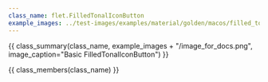 ```yaml
---
class_name: flet.FilledTonalIconButton
example_images: ../test-images/examples/material/golden/macos/filled_tonal_icon_button
---
```


{{ class_summary(class_name, example_images + "/image_for_docs.png", image_caption="Basic FilledTonalIconButton") }}

{{ class_members(class_name) }}

